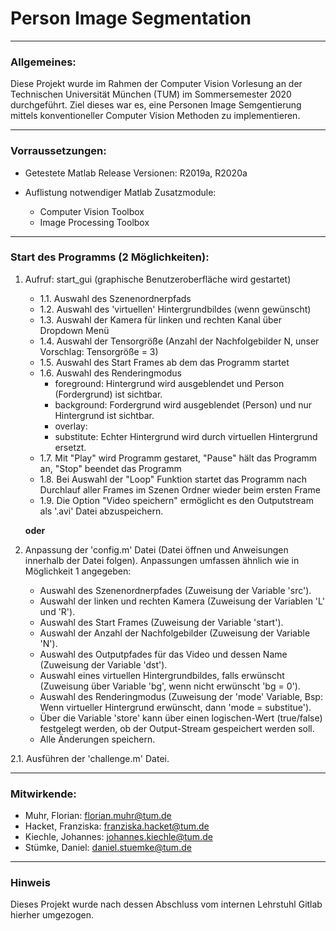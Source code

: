 # Person Image Segmentation

---

### Allgemeines:

Diese Projekt wurde im Rahmen der Computer Vision Vorlesung an der Technischen Universität München (TUM) im Sommersemester 2020 durchgeführt. Ziel dieses war es, eine Personen Image Semgentierung mittels konventioneller Computer Vision Methoden zu implementieren. 

---

### Vorraussetzungen:

- Getestete Matlab Release Versionen: R2019a, R2020a


- Auflistung notwendiger Matlab Zusatzmodule:
	- Computer Vision Toolbox
	- Image Processing Toolbox
	
---

### Start des Programms (2 Möglichkeiten):

1. Aufruf: start_gui (graphische Benutzeroberfläche wird gestartet)
	- 1.1.	Auswahl des Szenenordnerpfads
	- 1.2. 	Auswahl des 'virtuellen' Hintergrundbildes (wenn gewünscht)
	- 1.3. 	Auswahl der Kamera für linken und rechten Kanal über Dropdown Menü
	- 1.4. 	Auswahl der Tensorgröße (Anzahl der Nachfolgebilder N, unser Vorschlag: Tensorgröße = 3)
	- 1.5. 	Auswahl des Start Frames ab dem das Programm startet
	- 1.6.	Auswahl des Renderingmodus
		- foreground: Hintergrund wird ausgeblendet und Person (Fordergrund) ist sichtbar.
		- background: Fordergrund wird ausgeblendet (Person) und nur Hintergrund ist sichtbar.
		- overlay: 
		- substitute: Echter Hintergrund wird durch virtuellen Hintergrund ersetzt.
	- 1.7.	Mit "Play" wird Programm gestaret, "Pause" hält das Programm an, "Stop" beendet das Programm
	- 1.8.	Bei Auswahl der "Loop" Funktion startet das Programm nach Durchlauf aller Frames im Szenen Ordner wieder beim ersten Frame
	- 1.9.	Die Option "Video speichern" ermöglicht es den Outputstream als '.avi' Datei abzuspeichern. 
	
	**oder**

2. 	Anpassung der 'config.m' Datei (Datei öffnen und Anweisungen innerhalb der Datei folgen).
	Anpassungen umfassen ähnlich wie in Möglichkeit 1 angegeben:
	- Auswahl des Szenenordnerpfades (Zuweisung der Variable 'src').
	- Auswahl der linken und rechten Kamera (Zuweisung der Variablen 'L' und 'R').
	- Auswahl des Start Frames (Zuweisung der Variable 'start').
	- Auswahl der Anzahl der Nachfolgebilder (Zuweisung der Variable 'N').
	- Auswahl des Outputpfades für das Video und dessen Name (Zuweisung der Variable 'dst').
	- Auswahl eines virtuellen Hintergrundbildes, falls erwünscht (Zuweisung über Variable 'bg', wenn nicht erwünscht 'bg = 0').
	- Auswahl des Renderingmodus (Zuweisung der 'mode' Variable, Bsp: Wenn virtueller Hintergrund erwünscht, dann 'mode = substitue').
	- Über die Variable 'store' kann über einen logischen-Wert (true/false) festgelegt werden, ob der Output-Stream gespeichert werden soll. 
	- Alle Änderungen speichern. 
	
2.1. 	Ausführen der 'challenge.m' Datei. 

---

### Mitwirkende:

- Muhr, Florian:			florian.muhr@tum.de
- Hacket, Franziska:			franziska.hacket@tum.de
- Kiechle, Johannes: 			johannes.kiechle@tum.de
- Stümke, Daniel:			daniel.stuemke@tum.de

---

### Hinweis

Dieses Projekt wurde nach dessen Abschluss vom internen Lehrstuhl Gitlab hierher umgezogen. 
